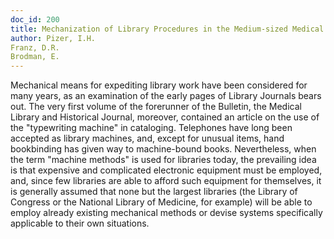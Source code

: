 ```yaml
---
doc_id: 200
title: Mechanization of Library Procedures in the Medium-sized Medical Library
author: Pizer, I.H.
Franz, D.R.
Brodman, E.
---
```


Mechanical means for expediting library work have been considered
for many years, as an examination of the early pages of Library
Journals bears out. The very first volume of the forerunner of the Bulletin,
the Medical Library and Historical Journal, moreover, contained an
article on the use of the "typewriting machine" in cataloging.  Telephones
have long been accepted as library machines, and, except for unusual
items, hand bookbinding has given way to machine-bound books.
  Nevertheless, when the term "machine methods" is used for libraries
today, the prevailing idea is that expensive and complicated electronic
equipment must be employed, and, since few libraries are able to afford
such equipment for themselves, it is generally assumed that none but the
largest libraries (the Library of Congress or the National Library of
Medicine, for example) will be able to employ already existing mechanical
methods or devise systems specifically applicable to their own situations.